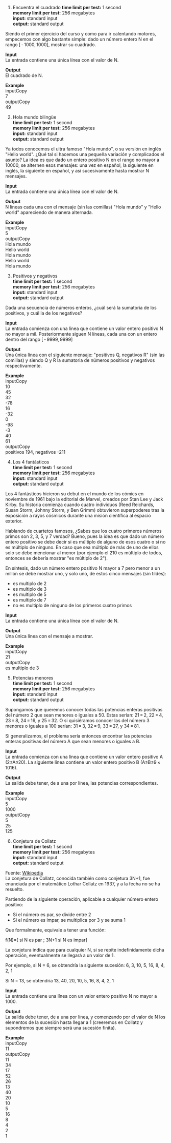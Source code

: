 1. Encuentra el cuadrado
**time limit per test:** 1 second  
**memory limit per test:** 256 megabytes  
**input:** standard input  
**output:** standard output  

Siendo el primer ejercicio del curso y como para ir calentando motores, empecemos con algo bastante simple: dado un número entero N en el rango [ - 1000, 1000], mostrar su cuadrado.

**Input**  
La entrada contiene una única línea con el valor de N.

**Output**  
El cuadrado de N.

**Example**  
inputCopy  
7  
outputCopy  
49  

2. Hola mundo bilingüe  
**time limit per test:** 1 second  
**memory limit per test:** 256 megabytes  
**input:** standard input  
**output:** standard output  

Ya todos conocemos el ultra famoso "Hola mundo", o su versión en inglés "Hello world". ¿Qué tal si hacemos una pequeña variación y complicados el asunto? La idea es que dado un entero positivo N en el rango no mayor a 10000, se alternen esos mensajes: una vez en español, la siguiente en inglés, la siguiente en español, y así sucesivamente hasta mostrar N mensajes.

**Input**  
La entrada contiene una única línea con el valor de N.

**Output**  
N líneas cada una con el mensaje (sin las comillas) "Hola mundo" y "Hello world" apareciendo de manera alternada.

**Example**  
inputCopy  
5  
outputCopy  
Hola mundo  
Hello world  
Hola mundo  
Hello world  
Hola mundo  

3. Positivos y negativos  
**time limit per test:** 1 second  
**memory limit per test:** 256 megabytes  
**input:** standard input  
**output:** standard output  

Dada una secuencia de números enteros, ¿cuál será la sumatoria de los positivos, y cuál la de los negativos?

**Input**  
La entrada comienza con una línea que contiene un valor entero positivo N no mayor a mil. Posteriormente siguen N líneas, cada una con un entero dentro del rango [ - 9999, 9999]

**Output**  
Una única línea con el siguiente mensaje: "positivos Q, negativos R" (sin las comillas) y siendo Q y R la sumatoria de números positivos y negativos respectivamente.

**Example**  
inputCopy  
10  
45  
32  
-78  
16  
-32  
0  
-98  
-3  
40  
61  
outputCopy  
positivos 194, negativos -211  

4. Los 4 fantásticos  
**time limit per test:** 1 second  
**memory limit per test:** 256 megabytes  
**input:** standard input  
**output:** standard output  

Los 4 fantásticos hicieron su debut en el mundo de los cómics en noviembre de 1961 bajo la editorial de Marvel, creados por Stan Lee y Jack Kirby. Su historia comienza cuando cuatro individuos (Reed Reichards, Susan Storm, Johnny Storm, y Ben Grimm) obtuvieron superpoderes tras la exposición a rayos cósmicos durante una misión científica al espacio exterior.

Hablando de cuartetos famosos, ¿Sabes que los cuatro primeros números primos son 2, 3, 5, y 7 verdad? Bueno, pues la idea es que dado un número entero positivo se debe decir si es múltiplo de alguno de esos cuatro o si no es múltiplo de ninguno. En caso que sea múltiplo de más de uno de ellos solo se debe mencionar al menor (por ejemplo el 210 es múltiplo de todos, entonces se debería mostrar "es múltiplo de 2").

En síntesis, dado un número entero positivo N mayor a 7 pero menor a un millón se debe mostrar uno, y solo uno, de estos cinco mensajes (sin tildes):

- es multiplo de 2
- es multiplo de 3
- es multiplo de 5
- es multiplo de 7
- no es multiplo de ninguno de los primeros cuatro primos

**Input**  
La entrada contiene una única línea con el valor de N.

**Output**  
Una única línea con el mensaje a mostrar.

**Example**  
inputCopy  
21  
outputCopy  
es multiplo de 3  

5. Potencias menores  
**time limit per test:** 1 second  
**memory limit per test:** 256 megabytes  
**input:** standard input  
**output:** standard output  

Supongamos que queremos conocer todas las potencias enteras positivas del número 2 que sean menores o iguales a 50. Estas serían: 21 = 2, 22 = 4, 23 = 8, 24 = 16, y 25 = 32. O si quisiéramos conocer las del número 3 menores o iguales a 100 serían: 31 = 3, 32 = 9, 33 = 27, y 34 = 81.

Si generalizamos, el problema sería entonces encontrar las potencias enteras positivas del número A que sean menores o iguales a B.

**Input**  
La entrada comienza con una línea que contiene un valor entero positivo A (2≤A≤20). La siguiente línea contiene un valor entero positivo B (A≤B≤9 × 1016).

**Output**  
La salida debe tener, de a una por línea, las potencias correspondientes.

**Example**  
inputCopy  
5  
1000  
outputCopy  
5  
25  
125  

6. Conjetura de Collatz  
**time limit per test:** 1 second  
**memory limit per test:** 256 megabytes  
**input:** standard input  
**output:** standard output  

Fuente: [Wikipedia](https://commons.wikimedia.org/wiki/File:Lothar_Collatz.jpg)  
La conjetura de Collatz, conocida también como conjetura 3N+1, fue enunciada por el matemático Lothar Collatz en 1937, y a la fecha no se ha resuelto.

Partiendo de la siguiente operación, aplicable a cualquier número entero positivo:  
- Si el número es par, se divide entre 2  
- Si el número es impar, se multiplica por 3 y se suma 1  

Que formalmente, equivale a tener una función:

f(N)=[ si N es par ; 3N+1 si N es impar]

La conjetura indica que para cualquier N, si se repite indefinidamente dicha operación, eventualmente se llegará a un valor de 1.

Por ejemplo, si N = 6, se obtendría la siguiente sucesión: 6, 3, 10, 5, 16, 8, 4, 2, 1

Si N = 13, se obtendría 13, 40, 20, 10, 5, 16, 8, 4, 2, 1

**Input**  
La entrada contiene una línea con un valor entero positivo N no mayor a 1000.

**Output**  
La salida debe tener, de a una por línea, y comenzando por el valor de N los elementos de la sucesión hasta llegar a 1 (creeremos en Collatz y supondremos que siempre será una sucesión finita).

**Example**  
inputCopy  
11  
outputCopy  
11  
34  
17  
52  
26  
13  
40  
20  
10  
5  
16  
8  
4  
2  
1  

